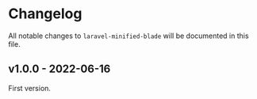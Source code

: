 # Changelog

All notable changes to `laravel-minified-blade` will be documented in this file.

## v1.0.0 - 2022-06-16

First version.
